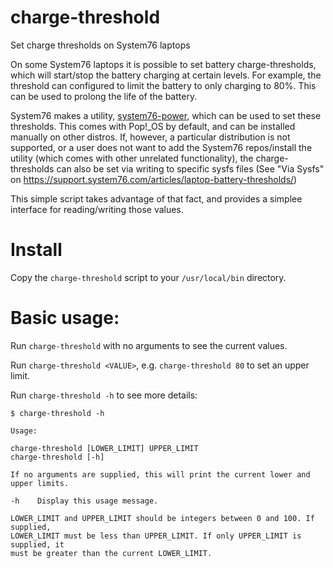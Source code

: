 # charge-threshold
Set charge thresholds on System76 laptops

On some System76 laptops it is possible to set battery charge-thresholds,
which will start/stop the battery charging at certain levels.
For example, the threshold can configured to limit the
battery to only charging to 80%. This can be used to prolong
the life of the battery.

System76 makes a utility, [system76-power](https://github.com/pop-os/system76-power),
which can be used to set these thresholds. This comes with
Pop!_OS by default, and can be installed manually on other
distros. If, however, a particular distribution is not
supported, or a user does not want to add the System76
repos/install the utility (which comes with other unrelated
functionality), the charge-thresholds can also be set via
writing to specific sysfs files (See "Via Sysfs" on
https://support.system76.com/articles/laptop-battery-thresholds/)

This simple script takes advantage of that fact, and provides a
simplee interface for reading/writing those values.

# Install

Copy the `charge-threshold` script to your `/usr/local/bin` directory.

# Basic usage:

Run `charge-threshold` with no arguments to see the current values.

Run `charge-threshold <VALUE>`, e.g. `charge-threshold 80` to set an
upper limit.

Run `charge-threshold -h` to see more details:

```
$ charge-threshold -h

Usage:

charge-threshold [LOWER_LIMIT] UPPER_LIMIT
charge-threshold [-h]

If no arguments are supplied, this will print the current lower and upper limits.

-h    Display this usage message.

LOWER_LIMIT and UPPER_LIMIT should be integers between 0 and 100. If supplied,
LOWER_LIMIT must be less than UPPER_LIMIT. If only UPPER_LIMIT is supplied, it
must be greater than the current LOWER_LIMIT.
```

